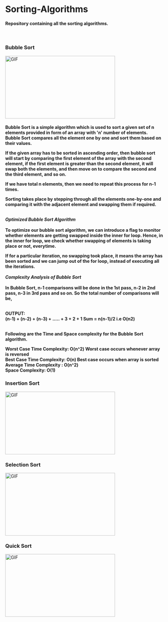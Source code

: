 # Sorting-Algorithms
#### Repository containing all the sorting algorithms.
<br>
<h3>Bubble Sort</h3>
<img align="center" height="200px" width="350px" alt="GIF" src="https://upload.wikimedia.org/wikipedia/commons/c/c8/Bubble-sort-example-300px.gif" />
<br>
<h4>Bubble Sort is a simple algorithm which is used to sort a given set of n elements provided in form of an array with 'n' number of elements. Bubble Sort compares all the element one by one and sort them based on their values.

If the given array has to be sorted in ascending order, then bubble sort will start by comparing the first element of the array with the second element, if the first element is greater than the second element, it will swap both the elements, and then move on to compare the second and the third element, and so on.

If we have total n elements, then we need to repeat this process for n-1 times.



Sorting takes place by stepping through all the elements one-by-one and comparing it with the adjacent element and swapping them if required. <br><br>

  <em>Optimized Bubble Sort Algorithm</em><br><br>
To optimize our bubble sort algorithm, we can introduce a flag to monitor whether elements are getting swapped inside the inner for loop.
Hence, in the inner for loop, we check whether swapping of elements is taking place or not, everytime.

If for a particular iteration, no swapping took place, it means the array has been sorted and we can jump out of the for loop, instead of executing all the iterations.<br><br><em>Complexity Analysis of Bubble Sort</em><br><br>
In Bubble Sort, n-1 comparisons will be done in the 1st pass, n-2 in 2nd pass, n-3 in 3rd pass and so on. So the total number of comparisons will be,<br><br>

OUTPUT:<br>
(n-1) + (n-2) + (n-3) + ..... + 3 + 2 + 1
Sum = n(n-1)/2
i.e O(n2)<br><br>

Following are the Time and Space complexity for the Bubble Sort algorithm.<br>

Worst Case Time Complexity: O(n^2) Worst case occurs whenever array is reversed<br>
Best Case Time Complexity: O(n) Best case occurs when array is sorted<br>
Average Time Complexity : O(n^2)<br>
Space Complexity: O(1)</h4>
<h3>Insertion Sort</h3>
<img align="center" height="200px" width="350px" alt="GIF" src="https://upload.wikimedia.org/wikipedia/commons/4/42/Insertion_sort.gif" />
<br>
<h3>Selection Sort</h3>
<img align="center" height="200px" width="350px" alt="GIF" src="https://elgorithmi.com/wp-content/uploads/2020/11/selection-sort-animation.gif" />
<br>
<h3>Quick Sort</h3>
<img align="center" height="200px" width="350px" alt="GIF" src="https://upload.wikimedia.org/wikipedia/commons/9/9c/Quicksort-example.gif" />

